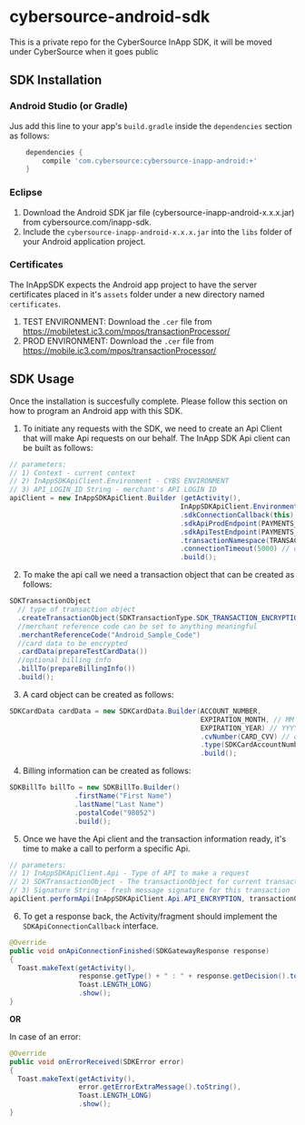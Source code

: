 # cybersource-android-sdk
This is a private repo for the CyberSource InApp SDK, it will be moved under CyberSource when it goes public

## SDK Installation

### Android Studio (or Gradle)

Jus add this line to your app's `build.gradle` inside the `dependencies` section as follows:

```groovy
    dependencies {
        compile 'com.cybersource:cybersource-inapp-android:+'
    }
```

### Eclipse

1. Download the Android SDK jar file (cybersource-inapp-android-x.x.x.jar) from cybersource.com/inapp-sdk.
2. Include the `cybersource-inapp-android-x.x.x.jar` into the `libs` folder of your Android application project.

### Certificates
The InAppSDK expects the Android app project to have the server certificates placed in it's `assets` folder under a new directory named `certificates`.

1. TEST ENVIRONMENT: Download the `.cer` file from https://mobiletest.ic3.com/mpos/transactionProcessor/
2. PROD ENVIRONMENT: Download the `.cer` file from https://mobile.ic3.com/mpos/transactionProcessor/

## SDK Usage
Once the installation is succesfully complete. Please follow this section on how to program an Android app with this SDK.

1) To initiate any requests with the SDK, we need to create an Api Client that will make Api requests on our behalf.
The InApp SDK Api client can be built as follows:

```java
// parameters:
// 1) Context - current context
// 2) InAppSDKApiClient.Environment - CYBS ENVIRONMENT
// 3) API_LOGIN_ID String - merchant's API LOGIN ID 
apiClient = new InAppSDKApiClient.Builder (getActivity(),
                                          InAppSDKApiClient.Environment.ENV_TEST, API_LOGIN_ID) 
                                          .sdkConnectionCallback(this) // receive callbacks for connection results
                                          .sdkApiProdEndpoint(PAYMENTS_PROD_URL) // option to configure PROD Endpoint
                                          .sdkApiTestEndpoint(PAYMENTS_TEST_URL) // option to configure TEST Endpoint
                                          .transactionNamespace(TRANSACT_NAMESPACE) // optional
                                          .connectionTimeout(5000) // optional connection time out in milliseconds
                                          .build();
```

2) To make the api call we need a transaction object that can be created as follows:

```java
SDKTransactionObject 
  // type of transaction object 
  .createTransactionObject(SDKTransactionType.SDK_TRANSACTION_ENCRYPTION)
  //merchant reference code can be set to anything meaningful
  .merchantReferenceCode("Android_Sample_Code")
  //card data to be encrypted
  .cardData(prepareTestCardData())
  //optional billing info
  .billTo(prepareBillingInfo())
  .build();
```

3) A card object can be created as follows:

```java
SDKCardData cardData = new SDKCardData.Builder(ACCOUNT_NUMBER,
                                               EXPIRATION_MONTH, // MM
                                               EXPIRATION_YEAR) // YYYY
                                               .cvNumber(CARD_CVV) // optional
                                               .type(SDKCardAccountNumberType.PAN) //optional - if token then not optional and must be set to SDKCardType.TOKEN
                                               .build();
```

4) Billing information can be created as follows:

```java
SDKBillTo billTo = new SDKBillTo.Builder()
                .firstName("First Name")
                .lastName("Last Name")
                .postalCode("98052")
                .build();
```

5) Once we have the Api client and the transaction information ready, it's time to make a call to perform a specific Api.

```java
// parameters: 
// 1) InAppSDKApiClient.Api - Type of API to make a request
// 2) SDKTransactionObject - The transactionObject for current transaction
// 3) Signature String - fresh message signature for this transaction
apiClient.performApi(InAppSDKApiClient.Api.API_ENCRYPTION, transactionObject, generateSignature(transactionObject));
```

6) To get a response back, the Activity/fragment should implement the `SDKApiConnectionCallback` interface.

```java
@Override
public void onApiConnectionFinished(SDKGatewayResponse response) 
{ 
  Toast.makeText(getActivity(), 
                 response.getType() + " : " + response.getDecision().toString(),
                 Toast.LENGTH_LONG)
                 .show();
}
```
**OR**

In case of an error:

```java
@Override
public void onErrorReceived(SDKError error) 
{ 
  Toast.makeText(getActivity(), 
                 error.getErrorExtraMessage().toString(),
                 Toast.LENGTH_LONG)
                 .show();
}
```

